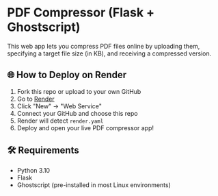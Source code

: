 # PDF Compressor (Flask + Ghostscript)

This web app lets you compress PDF files online by uploading them, specifying a target file size (in KB), and receiving a compressed version.

## 🌐 How to Deploy on Render

1. Fork this repo or upload to your own GitHub
2. Go to [Render](https://render.com)
3. Click "New" → "Web Service"
4. Connect your GitHub and choose this repo
5. Render will detect `render.yaml`
6. Deploy and open your live PDF compressor app!

## 🛠 Requirements

- Python 3.10
- Flask
- Ghostscript (pre-installed in most Linux environments)